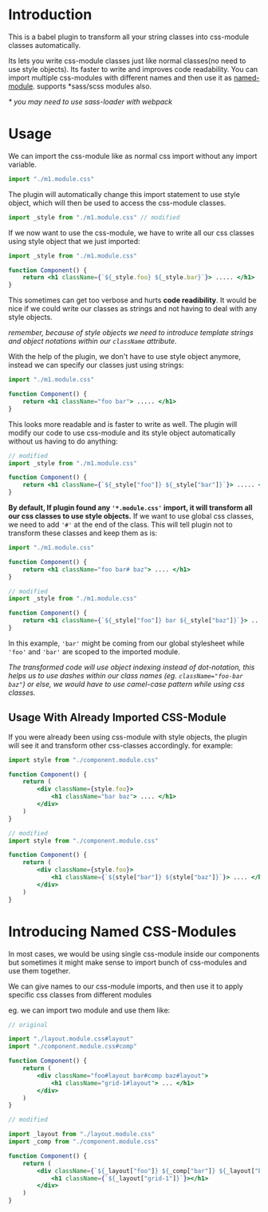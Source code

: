 

# Introduction

This is a babel plugin to transform all your string classes into css-module classes automatically. 

Its lets you write css-module classes just like normal classes(no need to use style objects). Its faster to write and improves code readability.
You can import multiple css-modules with different names and then use it as [named-module](#introducing-named-css-modules). supports \*sass/scss modules also. 

*\* you may need to use sass-loader with webpack*
# Usage

We can import the css-module like as normal css import without any import variable.

```jsx
import "./m1.module.css"
```
The plugin will automatically change this import statement to use style object,
which will then be used to access the css-module classes.

```jsx
import _style from "./m1.module.css" // modified
```

If we now want to use the css-module, we have to write all our css classes using style object that we just imported:

```jsx
import _style from "./m1.module.css"

function Component() {
    return <h1 className={`${_style.foo} ${_style.bar}`}> ..... </h1>
}
```
This sometimes can get too verbose and hurts **code readibility**. It would be nice if we could write our classes as strings and not having to deal with any style objects.

*remember, because of style objects we need to introduce template strings and object notations within our `className` attribute.*

With the help of the plugin, we don't have to use style object anymore, instead we can specify our classes just using strings:
```jsx
import "./m1.module.css"

function Component() {
    return <h1 className="foo bar"> ..... </h1>
}
```
This looks more readable and is faster to write as well. 
The plugin will modify our code to use css-module and its style object automatically without us having to do anything:

```jsx
// modified
import _style from "./m1.module.css"

function Component() {
    return <h1 className={`${_style["foo"]} ${_style["bar"]}`}> ..... </h1>
}
```

**By default, If plugin found any `'*.module.css'` import, it will transform all our css classes to use style objects.**
If we want to use global css classes, we need to add `'#'` at the end of the class. This will tell plugin not to transform these classes and keep them as is:

```jsx
import "./m1.module.css"

function Component() {
    return <h1 className="foo bar# baz"> .... </h1>
}
```

```jsx
// modified
import _style from "./m1.module.css"

function Component() {
    return <h1 className={`${_style["foo"]} bar ${_style["baz"]}`}> .... </h1>
}
```

In this example, `'bar'` might be coming from our global stylesheet while `'foo'` and `'bar'` are scoped to the imported module.

*The transformed code will use object indexing instead of dot-notation, this helps us to use dashes within our class names (eg. `className="foo-bar baz"`) or else, we would have to use camel-case pattern while using css classes.*

## Usage With Already Imported CSS-Module 

If you were already been using css-module with style objects, the plugin will see it and transform other css-classes accordingly.
for example:
```jsx
import style from "./component.module.css"

function Component() {
    return (
        <div className={style.foo}> 
            <h1 className="bar baz"> .... </h1>
        </div>
    )
}
```

```jsx
// modified
import style from "./component.module.css"

function Component() {
    return (
        <div className={style.foo}> 
            <h1 className={`${style["bar"]} ${style["baz"]}`}> .... </h1>
        </div>
    )
}
```


# Introducing Named CSS-Modules

In most cases, we would be using single css-module inside our components but sometimes 
it might make sense to import bunch of css-modules and use them together.

We can give names to our css-module imports, and then use it to apply specific css classes from different modules

eg. we can import two module and use them like:

```jsx
// original 

import "./layout.module.css#layout"
import "./component.module.css#comp"

function Component() {
    return (
        <div className="foo#layout bar#comp baz#layout"> 
            <h1 className="grid-1#layout"> ... </h1>
        </div>
    )
}

// modified

import _layout from "./layout.module.css"
import _comp from "./component.module.css"

function Component() {
    return (
        <div className={`${_layout["foo"]} ${_comp["bar"]} ${_layout["baz"]}`}> 
            <h1 className={`${_layout["grid-1"]}`}></h1>
        </div>
    )
}
```
